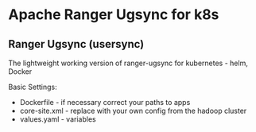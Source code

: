 # Apache Ranger Ugsync for k8s

## Ranger Ugsync (usersync)


The lightweight working version of ranger-ugsync for kubernetes - helm, Docker

Basic Settings:
- Dockerfile - if necessary correct your paths to apps
- core-site.xml - replace with your own config from the hadoop cluster 
- values.yaml - variables
